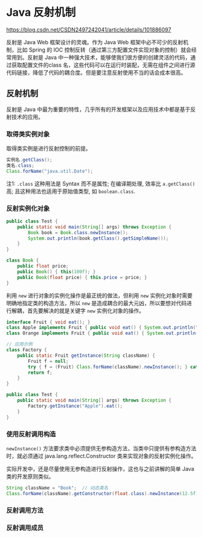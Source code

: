 # Java 反射机制

https://blog.csdn.net/CSDN2497242041/article/details/101886097

反射是 Java Web 框架设计的灵魂。作为 Java Web 框架中必不可少的反射机制，比如 Spring 的 IOC 控制反转（通过第三方配置文件实现对象的控制）就会经常用到。反射是 Java 中一种强大技术，能够使我们很方便的创建灵活的代码，通过获取配置文件的class 名，这些代码可以在运行时装配，无需在组件之间进行源代码链接，降低了代码的耦合度。但是要注意反射使用不当的话会成本很高。



## 反射机制

反射是 Java 中最为重要的特性，几乎所有的开发框架以及应用技术中都是基于反射技术的应用。

### 取得类实例对象

取得类实例是进行反射控制的前提。

```java
实例名.getClass();
类名.class;
Class.forName("java.util.Date");
```

注1: `.class` 这种用法是 Syntax 而不是属性; 在编译期处理, 效率比 `a.getClass()` 高; 且这种用法也适用于原始值类型, 如 `boolean.class`.

### 反射实例化对象

```java
public class Test {
    public static void main(String[] args) throws Exception {
        Book book = Book.class.newInstance();
        System.out.println(book.getClass().getSimpleName());
    }
}

class Book {
    public float price;
    public Book() { this(100f); }
    public Book(float price) { this.price = price; }
}
```

利用 `new` 进行对象的实例化操作是最正统的做法，但利用 `new` 实例化对象时需要明确地指定类的构造方法，所以 `new` 是造成耦合的最大元凶，所以要想对代码进行解耦，首先要解决的就是关键字 `new` 实例化对象的操作。

```java
interface Fruit { void eat(); }
class Apple implements Fruit { public void eat() { System.out.println("eat apple"); } }
class Orange implements Fruit { public void eat() { System.out.println("eat orange"); } }

// 应用示例
class Factory {
    public static Fruit getInstance(String className) {
        Fruit f = null;
        try { f = (Fruit) Class.forName(className).newInstance(); } catch (Exception e) { }
        return f;
    }
}

public class Test {
    public static void main(String[] args) throws Exception {
        Factory.getInstance("Apple").eat();
    }
}
```

### 使用反射调用构造

`newInstance()` 方法要求类中必须提供无参构造方法，当类中只提供有参构造方法时，就必须通过 java.lang.reflect.Constructor 类来实现对象的反射实例化操作。

实际开发中，还是尽量使用无参构造进行反射操作，这也与之前讲解的简单 Java 类的开发原则类似。

```java
String className = "Book";  // 动态类名
Class.forName(className).getConstructor(float.class).newInstance(12.5f);  // 调用有参构造创建实例
```

### 反射调用方法

### 反射调用成员


